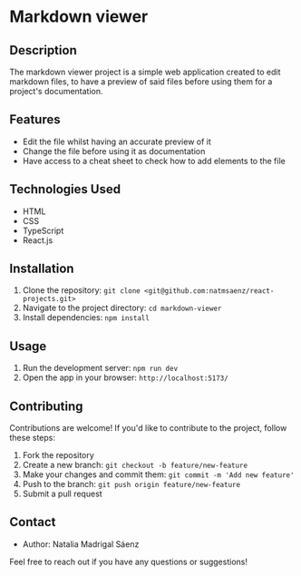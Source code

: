 # Markdown viewer


## Description

The markdown viewer project is a simple web application created to edit markdown files, to have a preview of said files before using them for a project's documentation.

## Features


- Edit the file whilst having an accurate preview of it
- Change the file before using it as documentation
- Have access to a cheat sheet to check how to add elements to the file


## Technologies Used

- HTML
- CSS
- TypeScript
- React.js 

## Installation

1. Clone the repository: `git clone <git@github.com:natmsaenz/react-projects.git>`
2. Navigate to the project directory: `cd markdown-viewer`
3. Install dependencies: `npm install`

## Usage

1. Run the development server: `npm run dev`
2. Open the app in your browser: `http://localhost:5173/`

## Contributing

Contributions are welcome! If you'd like to contribute to the project, follow these steps:

1. Fork the repository
2. Create a new branch: `git checkout -b feature/new-feature`
3. Make your changes and commit them: `git commit -m 'Add new feature'`
4. Push to the branch: `git push origin feature/new-feature`
5. Submit a pull request



## Contact

- Author: Natalia Madrigal Sáenz


Feel free to reach out if you have any questions or suggestions!
